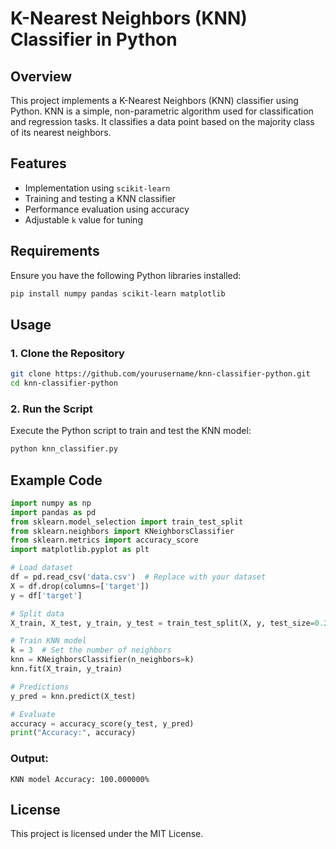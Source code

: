 # K-Nearest Neighbors (KNN) Classifier in Python

## Overview
This project implements a K-Nearest Neighbors (KNN) classifier using Python. KNN is a simple, non-parametric algorithm used for classification and regression tasks. It classifies a data point based on the majority class of its nearest neighbors.

## Features
- Implementation using `scikit-learn`
- Training and testing a KNN classifier
- Performance evaluation using accuracy
- Adjustable `k` value for tuning

## Requirements
Ensure you have the following Python libraries installed:

```sh
pip install numpy pandas scikit-learn matplotlib
```

## Usage
### 1. Clone the Repository
```sh
git clone https://github.com/yourusername/knn-classifier-python.git
cd knn-classifier-python
```

### 2. Run the Script
Execute the Python script to train and test the KNN model:

```sh
python knn_classifier.py
```

## Example Code
```python
import numpy as np
import pandas as pd
from sklearn.model_selection import train_test_split
from sklearn.neighbors import KNeighborsClassifier
from sklearn.metrics import accuracy_score
import matplotlib.pyplot as plt

# Load dataset
df = pd.read_csv('data.csv')  # Replace with your dataset
X = df.drop(columns=['target'])
y = df['target']

# Split data
X_train, X_test, y_train, y_test = train_test_split(X, y, test_size=0.2, random_state=42)

# Train KNN model
k = 3  # Set the number of neighbors
knn = KNeighborsClassifier(n_neighbors=k)
knn.fit(X_train, y_train)

# Predictions
y_pred = knn.predict(X_test)

# Evaluate
accuracy = accuracy_score(y_test, y_pred)
print("Accuracy:", accuracy)
```
### Output:
```
KNN model Accuracy: 100.000000%

```


## License
This project is licensed under the MIT License.


